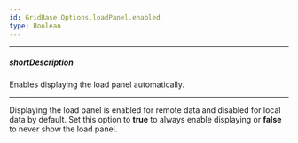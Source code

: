 ```yaml
---
id: GridBase.Options.loadPanel.enabled
type: Boolean
---
```

---
##### shortDescription
Enables displaying the load panel automatically.

---
Displaying the load panel is enabled for remote data and disabled for local data by default. Set this option to **true** to always enable displaying or **false** to never show the load panel.